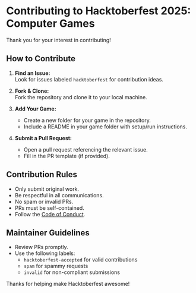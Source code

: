 # Contributing to Hacktoberfest 2025: Computer Games

Thank you for your interest in contributing!

## How to Contribute

1. **Find an Issue:**  
   Look for issues labeled `hacktoberfest` for contribution ideas.

2. **Fork & Clone:**  
   Fork the repository and clone it to your local machine.

3. **Add Your Game:**  
   - Create a new folder for your game in the repository.
   - Include a README in your game folder with setup/run instructions.

4. **Submit a Pull Request:**  
   - Open a pull request referencing the relevant issue.
   - Fill in the PR template (if provided).

## Contribution Rules

- Only submit original work.
- Be respectful in all communications.
- No spam or invalid PRs.
- PRs must be self-contained.
- Follow the [Code of Conduct](CODE_OF_CONDUCT.md).

## Maintainer Guidelines

- Review PRs promptly.
- Use the following labels:
  - `hacktoberfest-accepted` for valid contributions
  - `spam` for spammy requests
  - `invalid` for non-compliant submissions

Thanks for helping make Hacktoberfest awesome!
